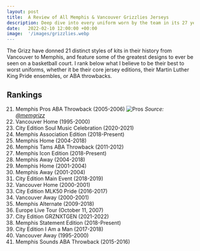 ```yaml
---
layout: post
title:  A Review of All Memphis & Vancouver Grizzlies Jerseys
description: Deep dive into every uniform worn by the team in its 27 year history.
date:   2022-02-10 12:00:00 +00:00
image:  '/images/grizzlies.webp
---
```

The Grizz have donned 21 distinct styles of kits in their history from Vancouver to Memphis, and feature some of the greatest designs to ever be seen on a basketball court. I rank below what I believe to be their best to worst uniforms, whether it be their core jersey editions, their Martin Luther King Pride ensembles, or ABA throwbacks.
## Rankings
21. Memphis Pros ABA Throwback (2005-2006)
![Pros](https://pbs.twimg.com/media/D_xFizpX4AIYoX5?format=jpg&name=large)
*Source: [@memgrizz](https://twitter.com/memgrizz)*
20. Vancouver Home (1995-2000)
19. City Edition Soul Music Celebration (2020-2021)
18. Memphis Association Edition (2018-Present)
17. Memphis Home (2004-2018)
16. Memphis Tams ABA Throwback (2011-2012)
15. Memphis Icon Edition (2018-Present)
14. Memphis Away (2004-2018)
13. Memphis Home (2001-2004)
12. Memphis Away (2001-2004)
11. City Edition Main Event (2018-2019)
10. Vancouver Home (2000-2001)
9. City Edition MLK50 Pride (2016-2017)
8. Vancouver Away (2000-2001)
7. Memphis Alternate (2009-2018)
6. Europe Live Tour (October 11, 2007)
5. City Edition GRZNXTGEN (2021-2022)
4. Memphis Statement Edition (2018-Present)
3. City Edition I Am a Man (2017-2018)
2. Vancouver Away (1995-2000)
1. Memphis Sounds ABA Throwback (2015-2016)